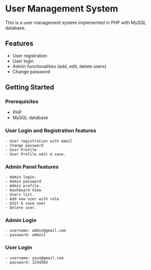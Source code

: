 # User Management System

This is a user management system implemented in PHP with MySQL database.

## Features

- User registration
- User login
- Admin functionalities (add, edit, delete users)
- Change password

## Getting Started

### Prerequisites

- PHP
- MySQL database

### User Login and Registration features

	- User registration with email
	- Change password
	- User Profile
	- User Profile edit & save.

### Admin Panel features
	- Admin login.
	- Admin password
	- Admin profile.
	- Dashboard View
	- Users list.
	- Add new user with role
	- Edit & save user
	- Delete user.
### Admin Login
	- username: admin@gmail.com
	- password: admin1


### User Login
	- username: yaso@gmail.com
	- password: 123456d
	